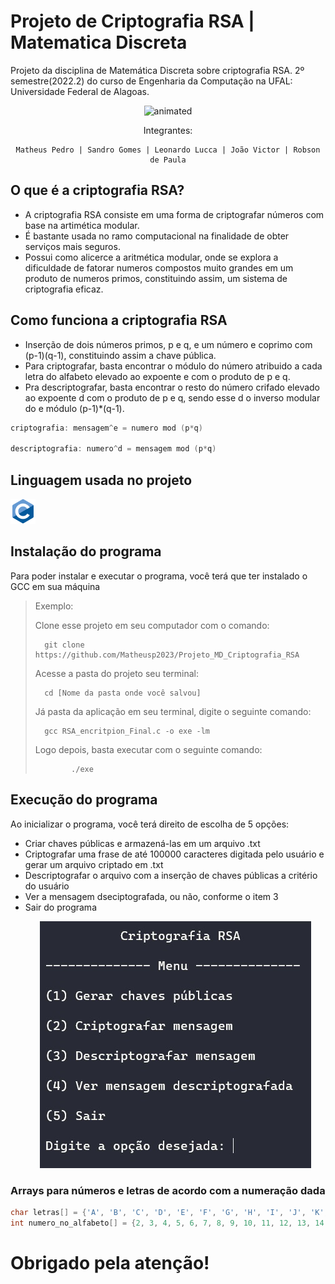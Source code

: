 # Projeto de Criptografia RSA | Matematica Discreta
Projeto da disciplina de Matemática Discreta sobre criptografia RSA. 2º semestre(2022.2) do curso de Engenharia da Computação na UFAL: Universidade Federal de Alagoas.
<p align="center">
  <img src="https://user-images.githubusercontent.com/91018438/204195385-acc6fcd4-05a7-4f25-87d1-cb7d5cc5c852.png" alt="animated" />
</p>

<center>
Integrantes:

  
    Matheus Pedro | Sandro Gomes | Leonardo Lucca | João Victor | Robson de Paula
 </center>
  
  

## O que é a criptografia RSA?
* A criptografia RSA consiste em uma forma de criptografar números com base na artimética modular.
* É bastante usada no ramo computacional na finalidade de obter serviços mais seguros.
* Possui como alicerce a aritmética modular, onde se explora a dificuldade de fatorar numeros compostos muito grandes em um produto de numeros primos, constituindo assim, um sistema de criptografia eficaz.

## Como funciona a criptografia RSA
* Inserção de dois números primos, p e q, e um número e coprimo com (p-1)(q-1), constituindo assim a chave pública.
* Para criptografar, basta encontrar o módulo do número atribuido a cada letra do alfabeto elevado ao expoente e com o produto de p e q.
* Pra descriptografar, basta encontrar o resto do número crifado elevado ao expoente d com o produto de p e q, sendo esse d o inverso modular do e módulo (p-1)*(q-1).

```c
criptografia: mensagem^e = numero mod (p*q)

descriptografia: numero^d = mensagem mod (p*q)

```		
<h2>Linguagem usada no projeto</h2>
<a href="https://www.cprogramming.com/" target="_blank" rel="noreferrer"> <img src="https://raw.githubusercontent.com/devicons/devicon/master/icons/c/c-original.svg" alt="c" width="40" height="40"/> </a> </p>

## Instalação do programa

<p> Para poder instalar e executar o programa, você terá que ter instalado o GCC em sua máquina

> Exemplo:
>
> Clone esse projeto em seu computador com o comando:
> ```
> 	git clone https://github.com/Matheusp2023/Projeto_MD_Criptografia_RSA
> ```
> Acesse a pasta do projeto seu terminal:
> ```
> 	cd [Nome da pasta onde você salvou]
> ```
> Já pasta da aplicação em seu terminal, digite o seguinte comando:
> ```
> 	gcc RSA_encritpion_Final.c -o exe -lm
> ```
> 	Logo depois, basta executar com o seguinte comando:
> ```
>         ./exe
  </p>


## Execução do programa
<p> Ao inicializar o programa, você terá direito de escolha de 5 opções:
  
* Criar chaves públicas e armazená-las em um arquivo .txt
* Criptografar uma frase de até 100000 caracteres digitada pelo usuário e gerar um arquivo criptado em .txt
* Descriptografar o arquivo com a inserção de chaves públicas a critério do usuário
* Ver a mensagem dseciptografada, ou não, conforme o item 3
* Sair do programa
  <p align="center">
  <img src="https://github.com/Matheusp2023/Projeto_MD_Criptografia_RSA/blob/main/Imagem%20do%20Menu.jpg" alt="animated" />
</p>

### Arrays para números e letras de acordo com a numeração dada

```c
char letras[] = {'A', 'B', 'C', 'D', 'E', 'F', 'G', 'H', 'I', 'J', 'K', 'L', 'M', 'N', 'O', 'P', 'Q', 'R', 'S', 'T', 'U', 'V', 'W', 'X', 'Y', 'Z', ' '};
int numero_no_alfabeto[] = {2, 3, 4, 5, 6, 7, 8, 9, 10, 11, 12, 13, 14, 15, 16, 17, 18, 19, 20, 21, 22, 23, 24, 25, 26, 27, 28};
```

# Obrigado pela atenção!
